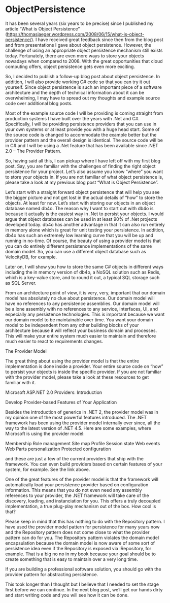 ObjectPersistence
=================

It has been several years (six years to be precise) since I published my article “What is Object Persistence” (https://thomasjaeger.wordpress.com/2008/06/15/what-is-object-persistence/). I have received great feedback since then from the blog post and from presentations I gave about object persistence. However, the challenge of using an appropriate object persistence mechanism still exists today. Fortunately, there are even more ways to store your objects nowadays when compared to 2008. With the great opportunities that cloud computing offers, object persistence gets even more exciting.

So, I decided to publish a follow-up blog post about object persistence. In addition, I will also provide working C# code so that you can try it out yourself. Since object persistence is such an important piece of a software architecture and the depth of technical information about it can be overwhelming, I may have to spread out my thoughts and example source code over additional blog posts.

Most of the example source code I will be providing is coming straight from production systems I have built over the years with .Net and C#. Specifically, I will be providing persistence providers that you can use in your own systems or at least provide you with a huge head start. Some of the source code is changed to accommodate the example better but the provider pattern and the overall design is identical. The source code will be in C# and I will be using a .Net feature that has been available since .NET 2.0 – The Provider Pattern.

So, having said all this, I can pickup where I have left off with my first blog post. Say, you are familiar with the challenges of finding the right object persistence for your project. Let’s also assume you know “where” you want to store your objects in. If you are not familiar of what object persistence is, please take a look at my previous blog post “What is Object Persistence”.

Let’s start with a straight forward object persistence that will help you see the bigger picture and not get lost in the actual details of “how” to store the objects. At least for now. Let’s start with storing our objects in an object database named db4o. The reason why I want to start out with db4o is because it actually is the easiest way in .Net to persist your objects. I would argue that object databases can be used in at least 90% of .Net projects developed today. db4o has another advantage in that it can also run entirely in memory alone which is great for unit testing your persistence. In addition, db4o has such an extremely low learning curve that you will be up and running in no-time. Of course, the beauty of using a provider model is that you can do entirely different persistence implementations of the same domain model. So, you can use a different object database such as VelocityDB, for example.

Later on, I will show you how to store the same C# objects in different ways including the in memory version of db4o, a NoSQL solution such as Redis, which is a key-value store, and to round it out, a typical SQL storage such as SQL Server.

From an architecture point of view, it is very, very, important that our domain model has absolutely no clue about persistence. Our domain model will have no references to any persistence assemblies. Our domain model will be a lone assembly with no references to any service, interfaces, UI, and especially any persistence technologies. This is important because we want our domain model to be maintainable over time. You want your domain model to be independent from any other building blocks of your architecture because it will reflect your business domain and processes. This will make your entire system much easier to maintain and therefore much easier to react to requirements changes.

The Provider Model

The great thing about using the provider model is that the entire implementation is done inside a provider. Your entire source code on “how” to persist your objects is inside the specific provider. If you are not familiar with the provider model, please take a look at these resources to get familiar with it.

Microsoft ASP.NET 2.0 Providers: Introduction

Develop Provider-based Features of Your Application

Besides the introduction of generics in .NET 2, the provider model was in my opinion one of the most powerful features introduced. The .NET framework has been using the provider model internally ever since, all the way to the latest version of .NET 4.5. Here are some examples, where Microsoft is using the provider model:

Membership
Role management
Site map
Profile
Session state
Web events
Web Parts personalization
Protected configuration

and these are just a few of the current providers that ship with the framework. You can even build providers based on certain features of your system, for example. See the link above.

One of the great features of the provider model is that the framework will automatically load your persistence provider based on configuration information. This means that you do not even need any assembly references to your provider, the .NET framework will take care of the discovery, loading, and instanciation for you. This offers a truly decoupled implementation, a true plug-play mechanism out of the box. How cool is that?

Please keep in mind that this has nothing to do with the Repository pattern. I have used the provider model pattern for persistence for many years now and the Repository pattern does not come close to what the provider pattern can do for you. The Repository pattern violates the domain model encapsulation because the domain model is now aware of some sort of persistence idea even if the Repository is exposed via IRepository, for example. That is a big no no in my book because your goal should be to create something that is easy to maintain over a very long time.

If you are building a professional software solution, you should go with the provider pattern for abstracting persistence.

This took longer than I thought but I believe that I needed to set the stage first before we can continue. In the next blog post, we’ll get our hands dirty and start writing code and you will see how it can be done.
